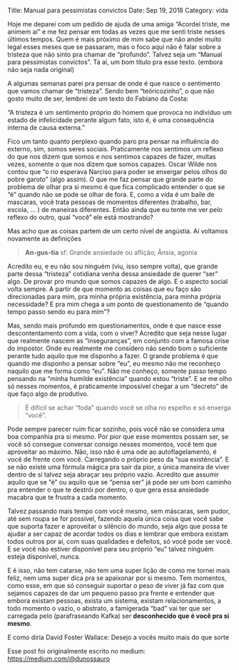 Title: Manual para pessimistas convictos
Date: Sep 19, 2018
Category: vida

Hoje me deparei com um pedido de ajuda de uma amiga “Acordei triste, me animem aí” e me fez pensar em todas as vezes que me senti triste nesses últimos tempos. Quem é mais próximo de mim sabe que não andei muito legal esses meses que se passaram, mas o foco aqui não é falar sobre a tristeza que não sinto pra chamar de “profundo”. Talvez seja um “Manual para pessimistas convictos”. Tá aí, um bom título pra esse texto. (embora não seja nada original)

A algumas semanas parei pra pensar de onde é que nasce o sentimento que vamos chamar de “tristeza”. Sendo bem “teóricozinho”, o que não gosto muito de ser, lembrei de um texto do Fabiano da Costa:

“A tristeza é um sentimento próprio do homem que provoca no indivíduo um estado de infelicidade perante algum fato, isto é, é uma consequência interna de causa externa.”

Fico um tanto quanto perplexo quando paro pra pensar na influência do externo, sim, somos seres sociais. Praticamente nos sentimos um reflexo do que nos dizem que somos e nos sentimos capazes de fazer, muitas vezes, somente o que nos dizem que somos capazes. Oscar Wilde nos contou que “o rio esperava Narciso para poder se enxergar pelos olhos do pobre garoto” (algo assim). O que me faz pensar que grande parte do problema de olhar pra si mesmo é que fica complicado entender o que se “é” quando não se pode se olhar de fora. E, como a vida é um baile de mascaras, você trata pessoas de momentos diferentes (trabalho, bar, escola, … ) de maneiras diferentes. Então ainda que eu tente me ver pelo reflexo do outro, qual “você” ele está mostrando?

Mas acho que as coisas partem de um certo nível de angústia. Aí voltamos novamente as definições


> **An-gus-tia** sf: Grande ansiedade ou aflição; Ânsia, agonia

Acredito eu, e eu não sou ninguém (viu, isso sempre volta), que grande parte dessa “tristeza” cotidiana venha dessa ansiedade de querer “ser” algo. De provar pro mundo que somos capazes de algo. E o aspecto social volta sempre. A partir de que momento as coisas que eu faço são direcionadas para mim, pra minha própria existência, para minha própria necessidade? E pra mim chega a um ponto de questionamento de “quando tempo passo sendo eu para mim”?

Mas, sendo mais profundo em questionamentos, onde é que nasce esse descontentamento com a vida, com o viver? Acredito que seja nesse lugar que realmente nascem as “inseguranças”, em conjunto com a famosa crise do impostor. Onde eu realmente me considero não sendo bom o suficiente perante tudo aquilo que me disponho a fazer. O grande problema é que quando me disponho a pensar sobre “eu”, eu mesmo não me reconheço naquilo que me forma como “eu”. Não me conheço, somente passo tempo pensando na “minha humilde existência” quando estou “triste”. E se me olho só nesses momentos, é praticamente impossível chegar a um “decreto” de que faço algo de produtivo.

> É difícil se achar “foda” quando você se olha no espelho e só enxerga “você”.

Pode sempre parecer ruim ficar sozinho, pois você não se considera uma boa companhia pra si mesmo. Por pior que esse momentos possam ser, se você só consegue conversar consigo nesses momentos, você tem que aproveitar ao máximo. Não, isso não é uma ode ao autoflagelamento, é você de frente com você. Carregando o próprio peso da “sua existência”. E se não existe uma fórmula mágica pra sair da pior, a única maneira de viver dentro de si talvez seja abraçar seu próprio vazio. Acredito que assumir aquilo que se “é” ou aquilo que se “pensa ser” já pode ser um bom caminho pra entender o que te destrói por dentro, o que gera essa ansiedade macabra que te frustra a cada momento.

Talvez passando mais tempo com você mesmo, sem máscaras, sem pudor, até sem roupa se for possível, fazendo aquela única coisa que você sabe que suporta fazer e aproveitar o silêncio do mundo, seja algo que possa te ajudar a ser capaz de acordar todos os dias e lembrar que embora existam todos outros por aí, com suas qualidades e defeitos, só você pode ser você. E se você não estiver disponível para seu próprio “eu” talvez ninguém esteja disponível, nunca.

E é isso, não tem catarse, não tem uma super lição de como me tornei mais feliz, nem uma super dica pra se apaixonar por si mesmo. Tem momentos, como esse, em que só conseguir suportar o peso de viver já faz com que sejamos capazes de dar um pequeno passo pra frente e entender que embora existam pessoas, exista um sistema, existam relacionamentos, a todo momento o vazio, o abstrato, a famigerada “bad” vai ter que ser carregada pelo (parafraseando Kafka) ser **desconhecido que é você pra si mesmo**.

E como diria David Foster Wallace: Desejo a vocês muito mais do que sorte

Esse post foi originalmente escrito no medium: https://medium.com/@dunossauro
